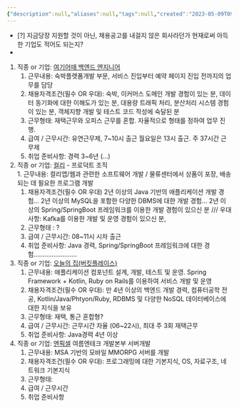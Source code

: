 ```yaml
---
{"description":null,"aliases":null,"tags":null,"created":"2023-05-09T09:19:36","updated":"2023-07-15T21:33:03","title":"관심직업 찾기","dg-publish":true,"permalink":"/docs/관심직업 찾기/","dgPassFrontmatter":true}
---
```


- [?] 지금당장 지원할 것이 아닌, 채용공고를 내걸지 않은 회사라던가 현재로써 아득한 기업도 적어도 되는지?
- 
1. 직종 or 기업: [여기어때 백엔드 엔지니어](https://gccompany.career.greetinghr.com/o/76415)
	1. 근무내용: 숙박플랫폼개발 부문, 서비스 진입부터 예약 페이지 진입 전까지의 업무를 담당
	2. 채용자격조건(필수 OR 우대): 숙박, 이커머스 도메인 개발 경험이 있는 분, 데이터 동기화에 대한 이해도가 있는 분, 대용량 트래픽 처리, 분산처리 시스템 경험이 있는 분, 객체지향 개발 및 테스트 코드 작성에 숙달된 분
	3. 근무형태: 재택근무와 오피스 근무를 혼합. 자율적으로 형태를 정하여 업무 진행.
	4. 급여 / 근무시간: 유연근무제, 7~10시 출근 월요일은 13시 출근. 주 37시간 근무제
	5. 취업 준비사항: 경력 3~6년 (...)
2. 직종 or 기업: [컬리](https://kurly.career.greetinghr.com/story) - 프로덕트 조직  
		1. 근무내용: 컬리앱/웹과 관련한 소프트웨어 개발 / 물류센터에서 상품이 포장, 배송되는 데 필요한 프로그램 개발
	1. 채용자격조건(필수 OR 우대) 2년 이상의 Java 기반의 애플리케이션 개발 경험... 2년 이상의 MySQL을 포함한 다양한 DBMS에 대한 개발 경험... 2년 이상의 Spring/SpringBoot 프레임워크를 이용한 개발 경험이 있으신 분 /// 우대사항: Kafka를 이용한 개발 및 운영 경험이 있으신 분,
	2. 근무형태 : ?
	3. 급여 / 근무시간: 08~11시 시차 출근
	4. 취업 준비사항: Java 경력, Spring/SpringBoot 프레임워크에 대한 경험........................
3. 직종 or 기업: [오늘의 집(버킷플레이스)](https://career.greetinghr.com/o/MTUyNjU.g_qGFRH_nroU2fEc8IyXOGEF7gI)
	1. 근무내용: 애플리케이션 컴포넌트 설계, 개발, 테스트 및 운영. Spring Framework + Kotlin, Ruby on Rails를 이용하여 서비스 개발 및 운영
	2. 채용자격조건(필수 OR 우대): 만 4년 이상의 백엔드 개발 경력, 컴퓨터공학 전공, Kotlin/Java/Phtyon/Ruby, RDBMS 및 다양한 NoSQL 데이터베이스에 대한 지식을 보유
	3. 근무형태: 재택, 통근 혼합형?
	4. 급여 / 근무시간: 근무시간 자율 (06~22시), 최대 주 3회 재택근무
	5. 취업 준비사항: Java경력 4년 이상
4. 직종 or 기업: [엔픽셀](https://npixel.recruiter.co.kr/app/jobnotice/view?systemKindCode=MRS2&jobnoticeSn=141999) 여름엔테크 개발본부 서버개발
	1. 근무내용: MSA 기반의 모바일 MMORPG 서버를 개발
	2. 채용자격조건(필수 OR 우대): 프로그래밍에 대한 기본지식, OS, 자료구조, 네트워크 기본지식
	3. 근무형태: 
	4. 급여 / 근무시간
	5. 취업 준비사항
